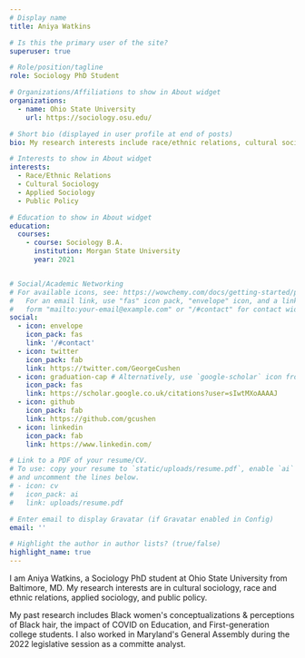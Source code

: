 ```yaml
---
# Display name
title: Aniya Watkins

# Is this the primary user of the site?
superuser: true

# Role/position/tagline
role: Sociology PhD Student

# Organizations/Affiliations to show in About widget
organizations:
  - name: Ohio State University
    url: https://sociology.osu.edu/

# Short bio (displayed in user profile at end of posts)
bio: My research interests include race/ethnic relations, cultural sociology, applied sociology, and public policy.

# Interests to show in About widget
interests:
  - Race/Ethnic Relations
  - Cultural Sociology
  - Applied Sociology
  - Public Policy

# Education to show in About widget
education:
  courses:
    - course: Sociology B.A.
      institution: Morgan State University
      year: 2021


# Social/Academic Networking
# For available icons, see: https://wowchemy.com/docs/getting-started/page-builder/#icons
#   For an email link, use "fas" icon pack, "envelope" icon, and a link in the
#   form "mailto:your-email@example.com" or "/#contact" for contact widget.
social:
  - icon: envelope
    icon_pack: fas
    link: '/#contact'
  - icon: twitter
    icon_pack: fab
    link: https://twitter.com/GeorgeCushen
  - icon: graduation-cap # Alternatively, use `google-scholar` icon from `ai` icon pack
    icon_pack: fas
    link: https://scholar.google.co.uk/citations?user=sIwtMXoAAAAJ
  - icon: github
    icon_pack: fab
    link: https://github.com/gcushen
  - icon: linkedin
    icon_pack: fab
    link: https://www.linkedin.com/

# Link to a PDF of your resume/CV.
# To use: copy your resume to `static/uploads/resume.pdf`, enable `ai` icons in `params.toml`,
# and uncomment the lines below.
# - icon: cv
#   icon_pack: ai
#   link: uploads/resume.pdf

# Enter email to display Gravatar (if Gravatar enabled in Config)
email: ''

# Highlight the author in author lists? (true/false)
highlight_name: true
---
```


I am Aniya Watkins, a Sociology PhD student at Ohio State University from Baltimore, MD. My research interests are in cultural sociology, race and ethnic relations, applied sociology, and public policy. 

My past research includes Black women's conceptualizations & perceptions of Black hair, the impact of COVID on Education, and First-generation college students. I also worked in Maryland's General Assembly during the 2022 legislative session as a committe analyst.

